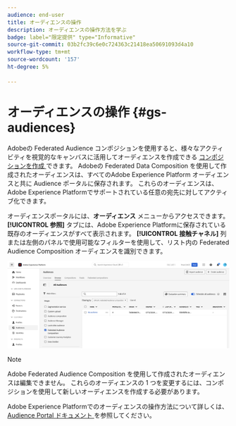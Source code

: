 ```yaml
---
audience: end-user
title: オーディエンスの操作
description: オーディエンスの操作方法を学ぶ
badge: label="限定提供" type="Informative"
source-git-commit: 03b2fc39c6e0c724363c21418ea50691093d4a10
workflow-type: tm+mt
source-wordcount: '157'
ht-degree: 5%

---
```


# オーディエンスの操作 {#gs-audiences}

Adobeの Federated Audience コンポジションを使用すると、様々なアクティビティを視覚的なキャンバスに活用してオーディエンスを作成できる [ コンポジションを作成 ](../compositions/gs-compositions.md) できます。 Adobeの Federated Data Composition を使用して作成されたオーディエンスは、すべてのAdobe Experience Platform オーディエンスと共に Audience ポータルに保存されます。 これらのオーディエンスは、Adobe Experience Platformでサポートされている任意の宛先に対してアクティブ化できます。

オーディエンスポータルには、**オーディエンス** メニューからアクセスできます。 **[!UICONTROL 参照]** タブには、Adobe Experience Platformに保存されている既存のオーディエンスがすべて表示されます。 **[!UICONTROL 接触チャネル]** 列または左側のパネルで使用可能なフィルターを使用して、リスト内の Federated Audience Composition オーディエンスを識別できます。

![](assets/audiences-list.png)

>[!NOTE]
>
>Adobe Federated Audience Composition を使用して作成されたオーディエンスは編集できません。 これらのオーディエンスの 1 つを変更するには、コンポジションを使用して新しいオーディエンスを作成する必要があります。

Adobe Experience Platformでのオーディエンスの操作方法について詳しくは、[Audience Portal ドキュメント ](https://experienceleague.adobe.com/en/docs/experience-platform/segmentation/ui/audience-portal) を参照してください。
